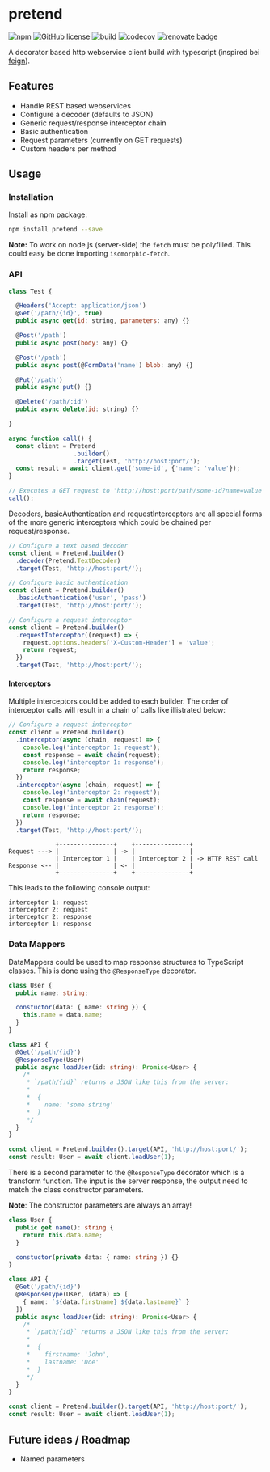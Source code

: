 # pretend

[![npm](https://img.shields.io/npm/v/pretend.svg)](https://www.npmjs.com/package/pretend)
[![GitHub license](https://img.shields.io/github/license/KnisterPeter/pretend.svg)](https://github.com/KnisterPeter/pretend)
![build](https://github.com/KnisterPeter/pretend/workflows/build/badge.svg?branch=master)
[![codecov](https://codecov.io/gh/KnisterPeter/pretend/branch/master/graph/badge.svg)](https://codecov.io/gh/KnisterPeter/pretend)
[![renovate badge](https://img.shields.io/badge/renovate-enabled-brightgreen.svg)](https://renovateapp.com/)

A decorator based http webservice client build with typescript (inspired bei [feign](https://github.com/OpenFeign/feign)).

## Features

- Handle REST based webservices
- Configure a decoder (defaults to JSON)
- Generic request/response interceptor chain
- Basic authentication
- Request parameters (currently on GET requests)
- Custom headers per method

## Usage

### Installation

Install as npm package:

```sh
npm install pretend --save
```

**Note:** To work on node.js (server-side) the `fetch` must be polyfilled. This could easy be done importing `isomorphic-fetch`.

### API

```js
class Test {

  @Headers('Accept: application/json')
  @Get('/path/{id}', true)
  public async get(id: string, parameters: any) {}

  @Post('/path')
  public async post(body: any) {}

  @Post('/path')
  public async post(@FormData('name') blob: any) {}

  @Put('/path')
  public async put() {}

  @Delete('/path/:id')
  public async delete(id: string) {}

}

async function call() {
  const client = Pretend
                  .builder()
                  .target(Test, 'http://host:port/');
  const result = await client.get('some-id', {'name': 'value'});
}

// Executes a GET request to 'http://host:port/path/some-id?name=value'
call();

```

Decoders, basicAuthentication and requestInterceptors are all special forms
of the more generic interceptors which could be chained per request/response.

```js
// Configure a text based decoder
const client = Pretend.builder()
  .decoder(Pretend.TextDecoder)
  .target(Test, 'http://host:port/');
```

```js
// Configure basic authentication
const client = Pretend.builder()
  .basicAuthentication('user', 'pass')
  .target(Test, 'http://host:port/');
```

```js
// Configure a request interceptor
const client = Pretend.builder()
  .requestInterceptor((request) => {
    request.options.headers['X-Custom-Header'] = 'value';
    return request;
  })
  .target(Test, 'http://host:port/');
```

#### Interceptors

Multiple interceptors could be added to each builder. The order of interceptor
calls will result in a chain of calls like illistrated below:

```js
// Configure a request interceptor
const client = Pretend.builder()
  .interceptor(async (chain, request) => {
    console.log('interceptor 1: request');
    const response = await chain(request);
    console.log('interceptor 1: response');
    return response;
  })
  .interceptor(async (chain, request) => {
    console.log('interceptor 2: request');
    const response = await chain(request);
    console.log('interceptor 2: response');
    return response;
  })
  .target(Test, 'http://host:port/');
```

```text
             +---------------+    +---------------+
Request ---> |               | -> |               |
             | Interceptor 1 |    | Interceptor 2 | -> HTTP REST call
Response <-- |               | <- |               |
             +---------------+    +---------------+
```

This leads to the following console output:

```text
interceptor 1: request
interceptor 2: request
interceptor 2: response
interceptor 1: response
```

### Data Mappers

DataMappers could be used to map response structures to TypeScript classes.
This is done using the `@ResponseType` decorator.

```ts
class User {
  public name: string;

  constuctor(data: { name: string }) {
    this.name = data.name;
  }
}

class API {
  @Get('/path/{id}')
  @ResponseType(User)
  public async loadUser(id: string): Promise<User> {
    /*
     * `/path/{id}` returns a JSON like this from the server:
     *
     *  {
     *    name: 'some string'
     *  }
     */
  }
}

const client = Pretend.builder().target(API, 'http://host:port/');
const result: User = await client.loadUser(1);
```

There is a second parameter to the `@ResponseType` decorator which is a transform function.
The input is the server response, the output need to match the class constructor parameters.

**Note**: The constructor parameters are always an array!

```ts
class User {
  public get name(): string {
    return this.data.name;
  }

  constuctor(private data: { name: string }) {}
}

class API {
  @Get('/path/{id}')
  @ResponseType(User, (data) => [
    { name: `${data.firstname} ${data.lastname}` }
  ])
  public async loadUser(id: string): Promise<User> {
    /*
     * `/path/{id}` returns a JSON like this from the server:
     *
     *  {
     *    firstname: 'John',
     *    lastname: 'Doe'
     *  }
     */
  }
}

const client = Pretend.builder().target(API, 'http://host:port/');
const result: User = await client.loadUser(1);
```

## Future ideas / Roadmap

- Named parameters
